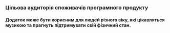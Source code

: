 ### Цільова аудиторія споживачів програмного продукту
#### Додаток може бути корисним для людей різного віку, які цікавляться музикою та прагнуть підтримувати свій фізичний стан.
